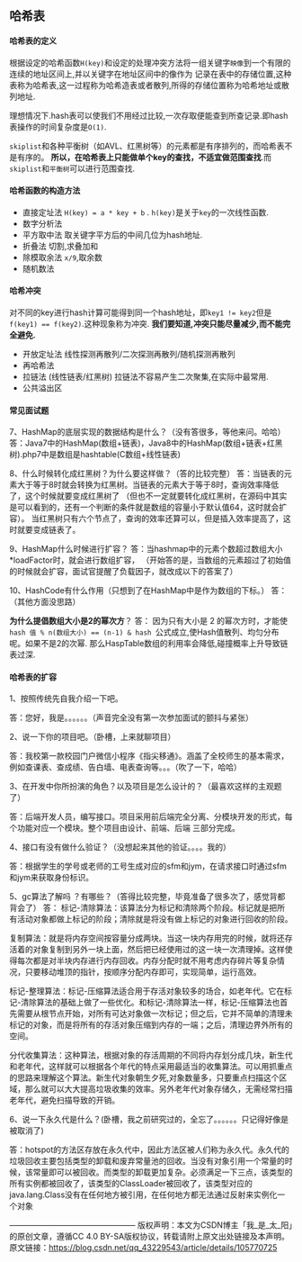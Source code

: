 ## 哈希表

#### 哈希表的定义

根据设定的哈希函数`H(key)`和设定的处理冲突方法将一组关键字`映像`到一个有限的连续的地址区间上,并以关键字在地址区间中的像作为
记录在表中的存储位置,这种表称为哈希表,这一过程称为哈希造表或者散列,所得的存储位置称为哈希地址或散列地址.

理想情况下.hash表可以使我们不用经过比较,一次存取便能查到所查记录.即hash表操作的时间复杂度是`O(1)`.

`skiplist`和各种平衡树（如AVL、红黑树等）的元素都是有序排列的，而哈希表不是有序的。
**所以，在哈希表上只能做单个key的查找，不适宜做范围查找**.而`skiplist`和`平衡树`可以进行范围查找.

#### 哈希函数的构造方法

 - 直接定址法  `H(key) = a * key + b` . `h(key)`是关于`key`的一次线性函数. 
 - 数字分析法     
 - 平方取中法  取关键字平方后的中间几位为hash地址.
 - 折叠法     切割,求叠加和
 - 除模取余法  `x/9`,取余数
 - 随机数法

#### 哈希冲突

对不同的key进行hash计算可能得到同一个hash地址，即`key1 != key2`但是`f(key1) == f(key2)`.这种现象称为冲突.
**我们要知道,冲突只能尽量减少,而不能完全避免.**

 - 开放定址法  线性探测再散列/二次探测再散列/随机探测再散列
 - 再哈希法
 - 拉链法 (线性链表/红黑树)  拉链法不容易产生二次聚集,在实际中最常用.
 - 公共溢出区

#### 常见面试题

7、HashMap的底层实现的数据结构是什么？（没有答很多，等他来问。哈哈）
答：Java7中的HashMap(数组+链表)，Java8中的HashMap(数组+链表+红黑树).php7中是数组是hashtable(C数组+线性链表)

8、什么时候转化成红黑树？为什么要这样做？（答的比较完整）
答：当链表的元素大于等于8时就会转换为红黑树。当链表的元素大于等于8时，查询效率降低了，这个时候就要变成红黑树了
（但也不一定就要转化成红黑树，在源码中其实是可以看到的，还有一个判断的条件就是数组的容量小于默认值64，这时就会扩容）。
当红黑树只有六个节点了，查询的效率还算可以，但是插入效率提高了，这时就要变成链表了。

9、HashMap什么时候进行扩容？
答：当hashmap中的元素个数超过数组大小*loadFactor时，就会进行数组扩容，
（开始答的是，当数组的元素超过了初始值的时候就会扩容，面试官提醒了负载因子，就改成以下的答案了）

10、HashCode有什么作用（只想到了在HashMap中是作为数组的下标。）
答：（其他方面没思路）

**为什么提倡数组大小是2的幂次方**？
答： 因为只有大小是 2 的幂次方时，才能使`hash 值 % n(数组大小) == (n-1) & hash `公式成立,使Hash值散列、均匀分布呢。如果不是2的次幂.
那么HaspTable数组的利用率会降低,碰撞概率上升导致链表过深.

#### 哈希表的扩容




1、按照传统先自我介绍一下吧。

答：您好，我是。。。。。。（声音完全没有第一次参加面试的颤抖与紧张）

2、说一下你的项目吧。（卧槽，上来就聊项目）

答：我校第一款校园门户微信小程序《指尖移通》。涵盖了全校师生的基本需求，例如查课表、查成绩、告白墙、电表查询等。。。（吹了一下，哈哈）

3、在开发中你所扮演的角色？以及项目是怎么设计的？（最喜欢这样的主观题了）

答：后端开发人员，编写接口。项目采用前后端完全分离、分模块开发的形式，每个功能对应一个模块。整个项目由设计、前端、后端 三部分完成。

4、接口有没有做什么验证？（没想起来其他的验证。。。。我的）

答：根据学生的学号或老师的工号生成对应的sfm和jym，在请求接口时通过sfm和jym来获取身份标识。

5、gc算法了解吗 ？有哪些？（答得比较完整，毕竟准备了很多次了，感觉背都背会了）
答：
标记-清除算法：该算法分为标记和清除两个阶段。标记就是把所有活动对象都做上标记的阶段；清除就是将没有做上标记的对象进行回收的阶段。

复制算法：就是将内存空间按容量分成两块。当这一块内存用完的时候，就将还存活着的对象复制到另外一块上面，然后把已经使用过的这一块一次清理掉。这样使得每次都是对半块内存进行内存回收。内存分配时就不用考虑内存碎片等复杂情况，只要移动堆顶的指针，按顺序分配内存即可，实现简单，运行高效。

标记-整理算法：标记-压缩算法适合用于存活对象较多的场合，如老年代。它在标记-清除算法的基础上做了一些优化。和标记-清除算法一样，标记-压缩算法也首先需要从根节点开始，对所有可达对象做一次标记；但之后，它并不简单的清理未标记的对象，而是将所有的存活对象压缩到内存的一端；之后，清理边界外所有的空间。

分代收集算法：这种算法，根据对象的存活周期的不同将内存划分成几块，新生代和老年代，这样就可以根据各个年代的特点采用最适当的收集算法。可以用抓重点的思路来理解这个算法。新生代对象朝生夕死,对象数量多，只要重点扫描这个区域，那么就可以大大提高垃圾收集的效率。另外老年代对象存储久，无需经常扫描老年代，避免扫描导致的开销。

6、说一下永久代是什么？(卧槽，我之前研究过的，全忘了。。。。。。只记得好像是被取消了)

答：hotspot的方法区存放在永久代中，因此方法区被人们称为永久代。永久代的垃圾回收主要包括类型的卸载和废弃常量池的回收。当没有对象引用一个常量的时候，该常量即可以被回收。而类型的卸载更加复杂。必须满足一下三点，该类型的所有实例都被回收了，该类型的ClassLoader被回收了，该类型对应的java.lang.Class没有在任何地方被引用，在任何地方都无法通过反射来实例化一个对象


————————————————
版权声明：本文为CSDN博主「我_是_太_阳」的原创文章，遵循CC 4.0 BY-SA版权协议，转载请附上原文出处链接及本声明。
原文链接：https://blog.csdn.net/qq_43229543/article/details/105770725
 